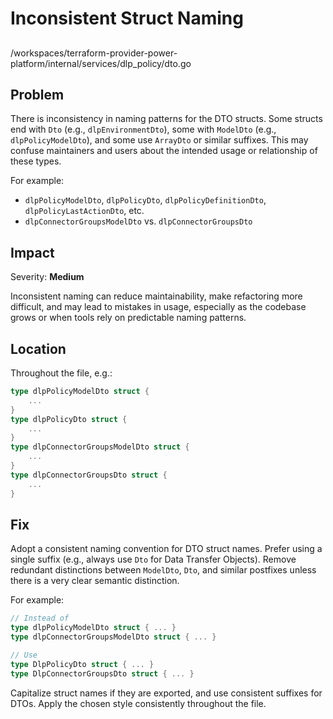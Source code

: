 # Inconsistent Struct Naming

##

/workspaces/terraform-provider-power-platform/internal/services/dlp_policy/dto.go

## Problem

There is inconsistency in naming patterns for the DTO structs. Some structs end with `Dto` (e.g., `dlpEnvironmentDto`), some with `ModelDto` (e.g., `dlpPolicyModelDto`), and some use `ArrayDto` or similar suffixes. This may confuse maintainers and users about the intended usage or relationship of these types.

For example:

- `dlpPolicyModelDto`, `dlpPolicyDto`, `dlpPolicyDefinitionDto`, `dlpPolicyLastActionDto`, etc.
- `dlpConnectorGroupsModelDto` vs. `dlpConnectorGroupsDto`

## Impact

Severity: **Medium**

Inconsistent naming can reduce maintainability, make refactoring more difficult, and may lead to mistakes in usage, especially as the codebase grows or when tools rely on predictable naming patterns.

## Location

Throughout the file, e.g.:

```go
type dlpPolicyModelDto struct {
    ...
}
type dlpPolicyDto struct {
    ...
}
type dlpConnectorGroupsModelDto struct {
    ...
}
type dlpConnectorGroupsDto struct {
    ...
}
```

## Fix

Adopt a consistent naming convention for DTO struct names. Prefer using a single suffix (e.g., always use `Dto` for Data Transfer Objects). Remove redundant distinctions between `ModelDto`, `Dto`, and similar postfixes unless there is a very clear semantic distinction.

For example:

```go
// Instead of
type dlpPolicyModelDto struct { ... }
type dlpConnectorGroupsModelDto struct { ... }

// Use
type DlpPolicyDto struct { ... }
type DlpConnectorGroupsDto struct { ... }
```

Capitalize struct names if they are exported, and use consistent suffixes for DTOs. Apply the chosen style consistently throughout the file.

